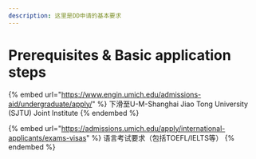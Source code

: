 ```yaml
---
description: 这里是DD申请的基本要求
---
```


# Prerequisites & Basic application steps

{% embed url="https://www.engin.umich.edu/admissions-aid/undergraduate/apply/" %}
下滑至U-M-Shanghai Jiao Tong University (SJTU) Joint Institute
{% endembed %}

{% embed url="https://admissions.umich.edu/apply/international-applicants/exams-visas" %}
语言考试要求（包括TOEFL/IELTS等）
{% endembed %}
